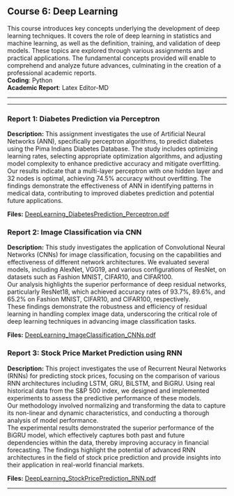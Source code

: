 ## Course 6: Deep Learning

This course introduces key concepts underlying the development of deep learning techniques. It covers the role of deep learning in statistics and machine learning, as well as the definition, training, and validation of deep models. These topics are explored through various assignments and practical applications. The fundamental concepts provided will enable to comprehend and analyze future advances, culminating in the creation of a professional academic reports.<br>
**Coding**: Python <br>
**Academic Report**: Latex Editor-MD

---
---

### Report 1: Diabetes Prediction via Perceptron

**Description:** This assignment investigates the use of Artificial Neural Networks (ANN), specifically perceptron algorithms, to predict diabetes using the Pima Indians Diabetes Database. The study includes optimizing learning rates, selecting appropriate optimization algorithms, and adjusting model complexity to enhance predictive accuracy and mitigate overfitting. <br>Our results indicate that a multi-layer perceptron with one hidden layer and 32 nodes is optimal, achieving 74.5% accuracy without overfitting. The findings demonstrate the effectiveness of ANN in identifying patterns in medical data, contributing to improved diabetes prediction and potential future applications.

**Files:** [DeepLearning_DiabetesPrediction_Perceptron.pdf](06_Deeplearning/DeepLearning_DiabetesPrediction_Perceptron.pdf)

### Report 2: Image Classification via CNN

**Description:** This study investigates the application of Convolutional Neural Networks (CNNs) for image classification, focusing on the capabilities and effectiveness of different network architectures. We evaluated several models, including AlexNet, VGG19, and various configurations of ResNet, on datasets such as Fashion MNIST, CIFAR10, and CIFAR100. <br>Our analysis highlights the superior performance of deep residual networks, particularly ResNet18, which achieved accuracy rates of 93.7%, 89.6%, and 65.2% on Fashion MNIST, CIFAR10, and CIFAR100, respectively. <br>These findings demonstrate the robustness and efficiency of residual learning in handling complex image data, underscoring the critical role of deep learning techniques in advancing image classification tasks.

**Files:** [DeepLearning_ImageClassification_CNNs.pdf](06_Deeplearning/DeepLearning_ImageClassification_CNNs.pdf)

### Report 3: Stock Price Market Prediction using RNN

**Description:** This project investigates the use of Recurrent Neural Networks (RNNs) for predicting stock prices, focusing on the comparison of various RNN architectures including LSTM, GRU, BiLSTM, and BiGRU. Using real historical data from the S&P 500 index, we designed and implemented experiments to assess the predictive performance of these models. <br>Our methodology involved normalizing and transforming the data to capture its non-linear and dynamic characteristics, and conducting a thorough analysis of model performance. <br>The experimental results demonstrated the superior performance of the BiGRU model, which effectively captures both past and future dependencies within the data, thereby improving accuracy in financial forecasting. The findings highlight the potential of advanced RNN architectures in the field of stock price prediction and provide insights into their application in real-world financial markets.

**Files:** [DeepLearning_StockPricePrediction_RNN.pdf](06_Deeplearning/DeepLearning_StockPricePrediction_RNN.pdf)

---